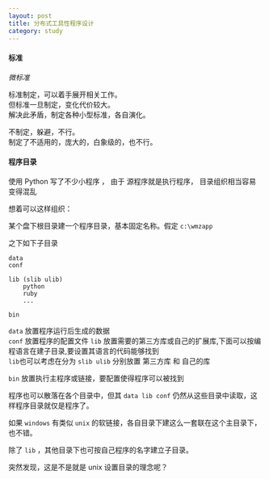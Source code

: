 ```yaml
---
layout: post
title: 分布式工具性程序设计
category: study
---
```



#### 标准

*微标准*

标准制定，可以着手展开相关工作。  
但标准一旦制定，变化代价较大。  
解决此矛盾，制定各种小型标准，各自演化。

不制定，躲避，不行。  
制定了不适用的，庞大的，白象级的，也不行。


#### 程序目录

使用 Python 写了不少小程序 ， 由于 源程序就是执行程序， 目录组织相当容易变得混乱

想着可以这样组织：

某个盘下根目录建一个程序目录，基本固定名称。假定 `c:\wmzapp`

之下如下子目录

    data
    conf
    
    lib (slib ulib)
        python
        ruby  
        ...   
        
    bin
    
`data` 放置程序运行后生成的数据  
`conf` 放置程序的配置文件
`lib`  放置需要的第三方库或自己的扩展库,下面可以按编程语言在建子目录,要设置其语言的代码能够找到  
     `lib`也可以考虑在分为 `slib ulib` 分别放置 第三方库 和 自己的库

`bin`  放置执行主程序或链接，要配置使得程序可以被找到

程序也可以散落在各个目录中，但其 `data lib conf` 仍然从这些目录中读取，这样程序目录就仅是程序了。

如果 `windows` 有类似 `unix` 的软链接，各自目录下建这么一套联在这个主目录下，也不错。

除了 `lib`  ，其他目录下也可按自己程序的名字建立子目录。

突然发现，这是不是就是 unix 设置目录的理念呢？


    
    









